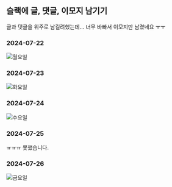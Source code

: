 ## 슬랙에 글, 댓글, 이모지 남기기

글과 댓글을 위주로 남길려했는데... 너무 바빠서 이모지만 남겼네요 ㅜㅜ

### 2024-07-22

![월요일](https://gist.github.com/user-attachments/assets/cc74efbf-a717-4efd-921d-65b568b8ffa5)

### 2024-07-23

![화요일](https://gist.github.com/user-attachments/assets/e05674ff-2feb-45a7-9f4f-d14b63072638)

### 2024-07-24

![수요일](https://gist.github.com/user-attachments/assets/ba9c25e7-717a-4135-87fd-84d56ae99e47)

### 2024-07-25

ㅠㅠㅠ 못했습니다.

### 2024-07-26

![금요일](https://gist.github.com/user-attachments/assets/7492f938-4cd0-4bf9-9c80-812b264e40ae)
